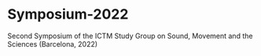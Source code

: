 # Symposium-2022
Second Symposium of the ICTM Study Group on Sound, Movement and the Sciences (Barcelona, 2022)
